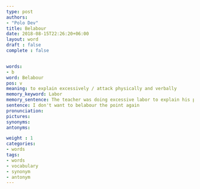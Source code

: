 ```yaml
---
type: post
authors:
- "Polo Dev"
title: Belabour
date: 2018-08-15T22:26:20+06:00
layout: word
draft : false
complete : false


words:
- b
word: Belabour
pos: v
meaning: to explain excessively / attack physically and verbally
memory_keyword: Labor
memory_sentence: The teacher was doing excessive labor to explain his point
sentence: I don't want to belabour the point again
pronunciation:
pictures:
synonyms:
antonyms:

weight : 1
categories:
- words
tags:
- words
- vocabulary
- synonym
- antonym
---
```

